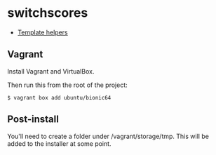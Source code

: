 # switchscores

* [Template helpers](https://github.com/benbarden/switchscores/wiki/Template-helpers)

## Vagrant

Install Vagrant and VirtualBox.

Then run this from the root of the project:

    $ vagrant box add ubuntu/bionic64

## Post-install

You'll need to create a folder under /vagrant/storage/tmp. This will be added to the installer at some point.


